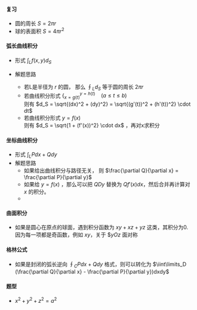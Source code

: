 #### 复习
- 圆的周长 $S = 2\pi r$
- 球的表面积 $S = 4\pi r^2$


#### 弧长曲线积分
- 形式 $\int_L f(x,y) d_S$ 

- 解题思路
  - 若L是半径为 $r$ 的圆， 那么 $\oint_L d_S$ 等于圆的周长 $2\pi r$
  - 若曲线积分形式  $\big\{_{x = g(t)}^{y=h(t)} ~~~~ (a \le t \le b)$ <br> 
    则有 $d_S = \sqrt{(dx)^2 + (dy)^2} = \sqrt{(g'(t))^2 + (h'(t))^2} \cdot dt$ 
  - 若曲线积分形式 $y=f(x)$ <br> 
    则有 $d_S = \sqrt{1 + (f'(x))^2} \cdot dx$ ，再对x求积分


#### 坐标曲线积分
- 形式 $\int_L Pdx + Qdy$
- 解题思路
  - 如果给出曲线积分与路径无关， 则 $\frac{\partial Q}{\partial x} = \frac{\partial P}{\partial y}$
  - 如果给 $y=f(x)$ ，那么可以把 $QDy$ 替换为 $Qf'(x)dx$，然后合并再计算对 $x$ 的积分。
  - 

#### 曲面积分


- 如果是圆心在原点的球面，遇到积分函数为 $xy + xz + yz$ 这类，其积分为0. 因为每一项都是奇函数，例如 $xy$，关于 $$yOz$ 面对称

#### 格林公式
- 如果是封闭的弧长逆向 $\oint_C Pdx + Qdy$ 格式，则可以转化为 $\iint\limits_D (\frac{\partial Q}{\partial x} - \frac{\partial P}{\partial y})dxdy$




#### 题型
- $x^2+y^2+z^2=a^2$ 